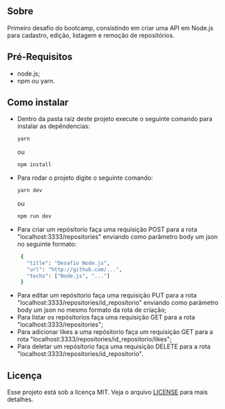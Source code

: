 <h2>Sobre</h2>
<p>Primeiro desafio do bootcamp, consistindo em criar uma API em Node.js para cadastro, edição, listagem e remoção de repositórios.</p>

<h2>Pré-Requisitos</h2>
<ul>
  <li>node.js;</li>
  <li>npm ou yarn.</li>
</ul>

<h2>Como instalar</h2>
<ul>
  <li>
    Dentro da pasta raiz deste projeto execute o seguinte comando para instalar as depêndencias: 
   
   ```bash
   yarn
   ```
   
   ou 
   
   ```bash
   npm install
   ```
  </li>
  
  <li>
    Para rodar o projeto digite o seguinte comando:
    
   ```bash
   yarn dev
   ```
   
   ou 
   
   ```bash
   npm run dev
   ```
  </li>
  <li>
    Para criar um repósitorio faça uma requisição POST para a rota "localhost:3333/repositories" enviando como parâmetro body um json no seguinte formato:
   
   ```bash
    { 
      "title": "Desafio Node.js",
      "url": "http://github.com/...", 
      "techs": ["Node.js", "..."]
    }
   
   ```
  </li>
  <li>
    Para editar um repósitorio faça uma requisição PUT para a rota "localhost:3333/repositories/id_repositorio" enviando como parâmetro body um json no mesmo formato da rota de criação;
  </li>
  <li>
    Para listar os repósitorios faça uma requisição GET para a rota "localhost:3333/repositories";
  </li>
  <li>
    Para adicionar likes a uma repósitorio faça um requisição GET para a rota "localhost:3333/repositories/id_repositorio/likes"; 
  </li>
  <li>
    Para deletar  um repósitorio faça uma requisição DELETE para a rota "localhost:3333/repositories/id_repositorio".
  </li>
</ul>



<h2>Licença</h2>
<p>Esse projeto está sob a licença MIT. Veja o arquivo <a href="../LICENSE.md">LICENSE</a> para mais detalhes.</p>
